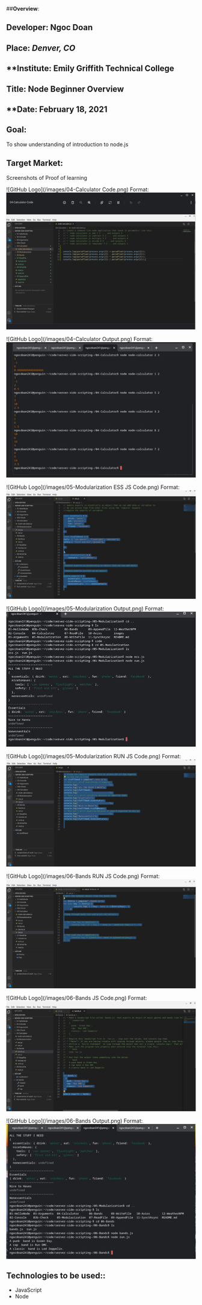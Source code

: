 ##**Overview**:
<br>


## **Developer**: Ngoc Doan
## **Place:** *Denver, CO*
## **Institute: Emily Griffith Technical College
## **Title**: Node Beginner Overview  
## **Date: February 18, 2021

## **Goal**:
To show understanding of introduction to node.js 

## **Target Market**: 
Screenshots of Proof of learning


![GitHub Logo](/images/04-Calculator Code.png)
Format: ![Alt Text](https://github.com/ndoan24/server-side-scripting-/blob/main/images/04-Calculator%20Code.png)

![GitHub Logo](/images/04-Calculator Output.png)
Format: ![Alt Text](https://github.com/ndoan24/server-side-scripting-/blob/main/images/04-Calculator%20Output.png)


![GitHub Logo](/images/05-Modularization ESS JS Code.png)
Format: ![Alt Text](https://github.com/ndoan24/server-side-scripting-/blob/main/images/05-Modularization%20ESS%20JS%20Code.png)

![GitHub Logo](/images/05-Modularization Output.png)
Format: ![Alt Text](https://github.com/ndoan24/server-side-scripting-/blob/main/images/05-Modularization%20Output.png)

![GitHub Logo](/images/05-Modularization RUN JS Code.png)
Format: ![Alt Text](https://github.com/ndoan24/server-side-scripting-/blob/main/images/05-Modularization%20RUN%20JS%20Code.png)



![GitHub Logo](/images/06-Bands RUN JS Code.png)
Format: ![Alt Text](https://github.com/ndoan24/server-side-scripting-/blob/main/images/06-Bands%20RUN%20JS%20Code.png)

![GitHub Logo](/images/06-Bands JS Code.png)
Format: ![Alt Text](https://github.com/ndoan24/server-side-scripting-/blob/main/images/06-Bands%20JS%20Code.png)

![GitHub Logo](/images/06-Bands Output.png)
Format: ![Alt Text](https://github.com/ndoan24/server-side-scripting-/blob/main/images/06-Bands%20Output.png)



## **Technologies to be used:**:
* JavaScript
* Node


